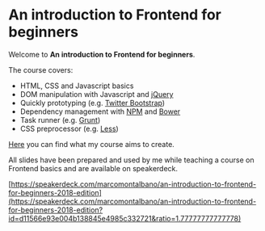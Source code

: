 An introduction to Frontend for beginners
=========================================

Welcome to **An introduction to Frontend for beginners**.

The course covers:

- HTML, CSS and Javascript basics
- DOM manipulation with Javascript and [jQuery](https://jquery.com/)
- Quickly prototyping (e.g. [Twitter Bootstrap](http://getbootstrap.com/))
- Dependency management with [NPM](https://www.npmjs.com/) and [Bower](https://bower.io/)
- Task runner (e.g. [Grunt](https://gruntjs.com/))
- CSS preprocessor (e.g. [Less](http://lesscss.org/))

[Here](https://marcomontalbano.github.io/an-introduction-to-frontend-for-beginners) you can find what my course aims to create.

All slides have been prepared and used by me while teaching a course on Frontend basics and are available on speakerdeck.

[https://speakerdeck.com/marcomontalbano/an-introduction-to-frontend-for-beginners-2018-edition](https://speakerdeck.com/marcomontalbano/an-introduction-to-frontend-for-beginners-2018-edition?id=d11566e93e004b138845e4985c332721&ratio=1.77777777777778)
